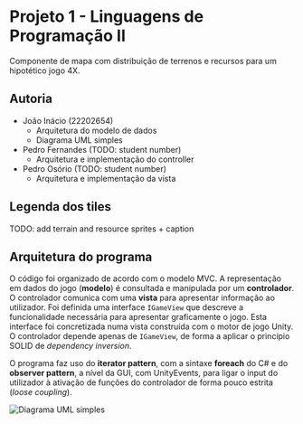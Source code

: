 # Projeto 1 - Linguagens de Programação II

Componente de mapa com distribuição de terrenos e recursos para um hipotético jogo 4X.

## Autoria

- João Inácio (22202654)
  - Arquitetura do modelo de dados
  - Diagrama UML simples
- Pedro Fernandes (TODO: student number)
  - Arquitetura e implementação do controller
- Pedro Osório (TODO: student number)
  - Arquitetura e implementação da vista
  
## Legenda dos tiles

TODO: add terrain and resource sprites + caption

## Arquitetura do programa

O código foi organizado de acordo com o modelo MVC. A representação em dados
do jogo (**modelo**) é consultada e manipulada por um **controlador**.
O controlador comunica com uma **vista** para apresentar informação ao
utilizador. Foi definida uma interface `IGameView` que descreve a funcionalidade
necessária para apresentar graficamente o jogo. Esta interface foi concretizada
numa vista construída com o motor de jogo Unity. O controlador depende apenas
de `IGameView`, de forma a aplicar o princípio SOLID de *dependency inversion*.

O programa faz uso do **iterator pattern**, com a sintaxe **foreach** do C#
e do **observer pattern**, a nível da GUI, com UnityEvents, para ligar o
input do utilizador à ativação de funções do controlador de forma pouco estrita
(*loose coupling*).

![Diagrama UML simples](simple-uml.png)
